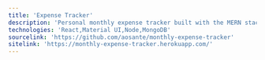 ```yaml
---
title: 'Expense Tracker'
description: 'Personal monthly expense tracker built with the MERN stack, Context API and Material UI for styling.'
technologies: 'React,Material UI,Node,MongoDB'
sourcelink: 'https://github.com/aosante/monthly-expense-tracker'
sitelink: 'https://monthly-expense-tracker.herokuapp.com/'
---
```

